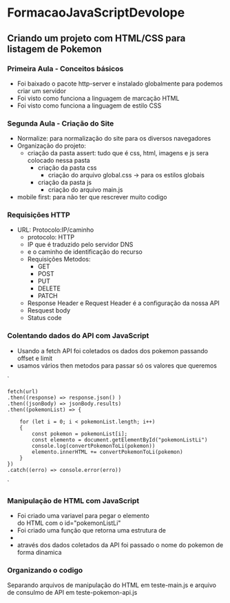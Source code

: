 # FormacaoJavaScriptDevolope

## Criando um projeto com HTML/CSS para listagem de Pokemon

### Primeira Aula - Conceitos básicos

- Foi baixado o pacote http-server e instalado globalmente para podemos criar um servidor
- Foi visto como funciona a linguagem de marcação HTML
- Foi visto como funciona a linguagem de estilo CSS

### Segunda Aula - Criação do Site

- Normalize: para normalização do site para os diversos navegadores
- Organização do projeto:
    - criação da pasta assert: tudo que é css, html, imagens e js sera colocado nessa pasta
        - criação da pasta css
            - criação do arquivo global.css -> para os estilos globais
        - criação da pasta js
            - criação do arquivo main.js
- mobile first: para não ter que rescrever muito codigo

### Requisições HTTP

- URL: Protocolo:IP/caminho
    - protocolo: HTTP
    - IP que é traduzido pelo servidor DNS
    - e o caminho de identificação do recurso
    - Requisições Metodos:
        - GET
        - POST
        - PUT
        - DELETE
        - PATCH
    - Response Header e Request Header é a configuração da nossa API
    - Resquest body
    - Status code

### Colentando dados do API com JavaScript

- Usando a fetch API foi coletados os dados dos pokemon passando offset e limit
- usamos vários then metodos para passar só os valores que queremos


`

    fetch(url)
    .then((response) => response.json() )
    .then((jsonBody) => jsonBody.results)
    .then((pokemonList) => {
    
        for (let i = 0; i < pokemonList.length; i++) 
        {
            const pokemon = pokemonList[i];
            const elemento = document.getElementById("pokemonListLi")
            console.log(convertPokemonToLi(pokemon))
            elemento.innerHTML += convertPokemonToLi(pokemon)
        }
    })
    .catch((erro) => console.error(erro))
`

### Manipulação de HTML com JavaScript

- Foi criado uma variavel para pegar o elemento <ol></ol> do HTML com o id="pokemonListLi"
- Foi criado uma função que retorna uma estrutura de <li>
- através dos dados coletados da API foi passado o nome do pokemon de forma dinamica

### Organizando o codigo

Separando arquivos de manipulação do HTML em teste-main.js e arquivo de consulmo de API em 
teste-pokemon-api.js

